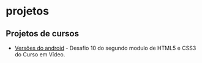 # projetos

## Projetos de cursos

* <a href="https://eduardo-r-cardoso.github.io/projetos/versoes_do_android/">Versões do android</a> - Desafio 10 do segundo modulo de HTML5 e CSS3 do Curso em Vídeo.
